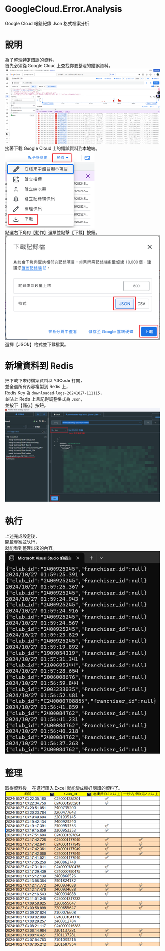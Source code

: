 # GoogleCloud.Error.Analysis
Google Cloud 報錯紀錄 Json 格式檔案分析  

# 說明
為了整理特定錯誤的資料，  
首先必須從 Google Cloud 上查找你要整理的錯誤資料。  
![Google Cloud](./images/ERROR_GoogleCloud.png)  
接著下載 Google Cloud 上的錯誤資料到本地端。  
![動作](./images/ERROR_Download.png)  
點選右下角的【動作】選單並點擊【下載】按鈕。  
![JSON](./images/ERROR_JSON.png)  
選擇【JSON】格式並下載檔案。  

# 新增資料到 Redis
把下載下來的檔案資料以 VSCode 打開，  
並全選所有內容複製到 Redis 上，  
Redis Key 為 `downloaded-logs-20241027-111115`，  
並貼上 Redis 上且記得調整格式為 `Json`，  
並按下【儲存】按鈕。  
![](./images/ERROR_REDIS.png)  

# 執行
上述完成設定後，  
開啟專案並執行，  
就能看到整理出來的內容。  
![RUN](./images/ERROR_RUN.png)  

# 整理
取得資料後，
在進行匯入 Excel 就能變成較好閱讀的資料了。  
![EXCEL](./images/ERROR_EXCEL.png)  
